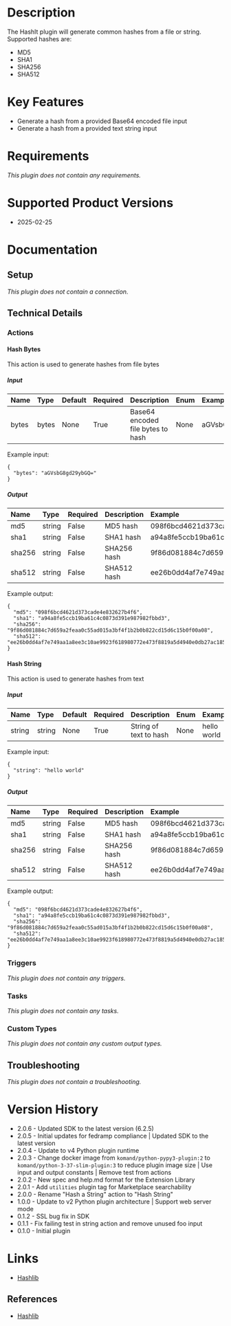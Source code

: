 # Description

The HashIt plugin will generate common hashes from a file or string. Supported hashes are:

* MD5
* SHA1
* SHA256
* SHA512

# Key Features

* Generate a hash from a provided Base64 encoded file input
* Generate a hash from a provided text string input

# Requirements
  
*This plugin does not contain any requirements.*

# Supported Product Versions

* 2025-02-25

# Documentation

## Setup
  
*This plugin does not contain a connection.*

## Technical Details

### Actions


#### Hash Bytes

This action is used to generate hashes from file bytes

##### Input

|Name|Type|Default|Required|Description|Enum|Example|Placeholder|Tooltip|
| :--- | :--- | :--- | :--- | :--- | :--- | :--- | :--- | :--- |
|bytes|bytes|None|True|Base64 encoded file bytes to hash|None|aGVsbG8gd29ybGQ=|None|None|
  
Example input:

```
{
  "bytes": "aGVsbG8gd29ybGQ="
}
```

##### Output

|Name|Type|Required|Description|Example|
| :--- | :--- | :--- | :--- | :--- |
|md5|string|False|MD5 hash|098f6bcd4621d373cade4e832627b4f6|
|sha1|string|False|SHA1 hash|a94a8fe5ccb19ba61c4c0873d391e987982fbbd3|
|sha256|string|False|SHA256 hash|9f86d081884c7d659a2feaa0c55ad015a3bf4f1b2b0b822cd15d6c15b0f00a08|
|sha512|string|False|SHA512 hash|ee26b0dd4af7e749aa1a8ee3c10ae9923f618980772e473f8819a5d4940e0db27ac185f8a0e1d5f84f88bc887fd67b143732c304cc5fa9ad8e6f57f50028a8ff|
  
Example output:

```
{
  "md5": "098f6bcd4621d373cade4e832627b4f6",
  "sha1": "a94a8fe5ccb19ba61c4c0873d391e987982fbbd3",
  "sha256": "9f86d081884c7d659a2feaa0c55ad015a3bf4f1b2b0b822cd15d6c15b0f00a08",
  "sha512": "ee26b0dd4af7e749aa1a8ee3c10ae9923f618980772e473f8819a5d4940e0db27ac185f8a0e1d5f84f88bc887fd67b143732c304cc5fa9ad8e6f57f50028a8ff"
}
```

#### Hash String

This action is used to generate hashes from text

##### Input

|Name|Type|Default|Required|Description|Enum|Example|Placeholder|Tooltip|
| :--- | :--- | :--- | :--- | :--- | :--- | :--- | :--- | :--- |
|string|string|None|True|String of text to hash|None|hello world|None|None|
  
Example input:

```
{
  "string": "hello world"
}
```

##### Output

|Name|Type|Required|Description|Example|
| :--- | :--- | :--- | :--- | :--- |
|md5|string|False|MD5 hash|098f6bcd4621d373cade4e832627b4f6|
|sha1|string|False|SHA1 hash|a94a8fe5ccb19ba61c4c0873d391e987982fbbd3|
|sha256|string|False|SHA256 hash|9f86d081884c7d659a2feaa0c55ad015a3bf4f1b2b0b822cd15d6c15b0f00a08|
|sha512|string|False|SHA512 hash|ee26b0dd4af7e749aa1a8ee3c10ae9923f618980772e473f8819a5d4940e0db27ac185f8a0e1d5f84f88bc887fd67b143732c304cc5fa9ad8e6f57f50028a8ff|
  
Example output:

```
{
  "md5": "098f6bcd4621d373cade4e832627b4f6",
  "sha1": "a94a8fe5ccb19ba61c4c0873d391e987982fbbd3",
  "sha256": "9f86d081884c7d659a2feaa0c55ad015a3bf4f1b2b0b822cd15d6c15b0f00a08",
  "sha512": "ee26b0dd4af7e749aa1a8ee3c10ae9923f618980772e473f8819a5d4940e0db27ac185f8a0e1d5f84f88bc887fd67b143732c304cc5fa9ad8e6f57f50028a8ff"
}
```
### Triggers
  
*This plugin does not contain any triggers.*
### Tasks
  
*This plugin does not contain any tasks.*

### Custom Types
  
*This plugin does not contain any custom output types.*

## Troubleshooting
  
*This plugin does not contain a troubleshooting.*

# Version History

* 2.0.6 - Updated SDK to the latest version (6.2.5)
* 2.0.5 - Initial updates for fedramp compliance | Updated SDK to the latest version
* 2.0.4 - Update to v4 Python plugin runtime
* 2.0.3 - Change docker image from `komand/python-pypy3-plugin:2` to `komand/python-3-37-slim-plugin:3` to reduce plugin image size | Use input and output constants | Remove test from actions
* 2.0.2 - New spec and help.md format for the Extension Library
* 2.0.1 - Add `utilities` plugin tag for Marketplace searchability
* 2.0.0 - Rename "Hash a String" action to "Hash String"
* 1.0.0 - Update to v2 Python plugin architecture | Support web server mode
* 0.1.2 - SSL bug fix in SDK
* 0.1.1 - Fix failing test in string action and remove unused foo input
* 0.1.0 - Initial plugin

# Links

* [Hashlib](https://docs.python.org/3.4/library/hashlib.html)

## References

* [Hashlib](https://docs.python.org/3.4/library/hashlib.html)